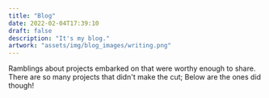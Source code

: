 ```yaml
---
title: "Blog"
date: 2022-02-04T17:39:10
draft: false
description: "It's my blog."
artwork: "assets/img/blog_images/writing.png"
---
```

Ramblings about projects embarked on that were worthy enough to share. There are so many projects that didn't make the cut; Below are the ones did though!